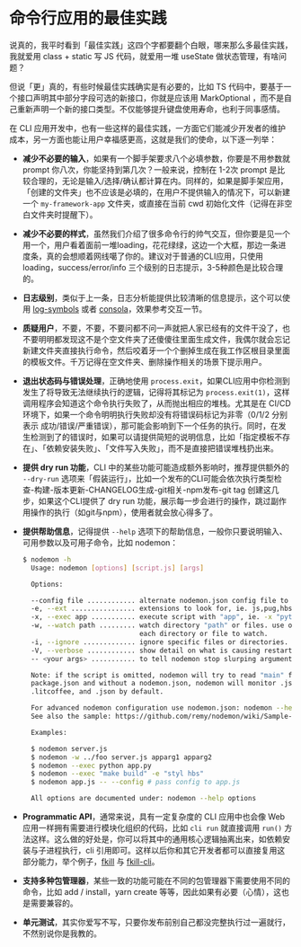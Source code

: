 # 命令行应用的最佳实践


说真的，我平时看到「最佳实践」这四个字都要翻个白眼，哪来那么多最佳实践，我就爱用 class + static 写 JS 代码，就爱用一堆 useState 做状态管理，有啥问题？

但说「更」真的，有些时候最佳实践确实是有必要的，比如 TS 代码中，要基于一个接口声明其中部分字段可选的新接口，你就是应该用 MarkOptional ，而不是自己重新声明一个新的接口类型。不仅能够提升键盘使用寿命，也利于同事感情。

在 CLI 应用开发中，也有一些这样的最佳实践，一方面它们能减少开发者的维护成本，另一方面也能让用户幸福感更高，这就是我们的使命，以下逐一列举：

* **减少不必要的输入**，如果有一个脚手架要求八个必填参数，你要是不用参数就 prompt 你八次，你能坚持到第几次？一般来说，控制在 1-2次 prompt 是比较合理的，无论是输入/选择/确认都计算在内。同样的，如果是脚手架应用，「创建的文件夹」也不应该是必填的，在用户不提供输入的情况下，可以新建一个 `my-framework-app` 文件夹，或直接在当前 cwd 初始化文件（记得在非空白文件夹时提醒下）。

* **减少不必要的样式**，虽然我们介绍了很多命令行的帅气交互，但你要是见一个用一个，用户看着面前一堆loading，花花绿绿，这边一个大框，那边一条进度条，真的会想顺着网线噶了你的。建议对于普通的CLI应用，只使用 loading，success/error/info 三个级别的日志提示，3-5种颜色是比较合理的。


* **日志级别**，类似于上一条，日志分析能提供比较清晰的信息提示，这个可以使用 [log-symbols](https://www.npmjs.com/package/log-symbols) 或者 [consola](https://www.npmjs.com/package/consola)，效果参考交互一节。
* **质疑用户**，不要，不要，不要问都不问一声就把人家已经有的文件干没了，也不要明明都发现这不是个空文件夹了还傻傻往里面生成文件，我偶尔就会忘记新建文件夹直接执行命令，然后咬着牙一个个删掉生成在我工作区根目录里面的模板文件。千万记得在空文件夹、删除操作相关的场景下提示用户。


* **退出状态码与错误处理**，正确地使用 `process.exit`，如果CLI应用中你检测到发生了将导致无法继续执行的逻辑，记得将其标记为 `process.exit(1)`，这样调用程序会知道这个命令执行失败了，从而抛出相应的堆栈。尤其是在 CI/CD 环境下，如果一个命令明明执行失败却没有将错误码标记为非零（0/1/2 分别表示 成功/错误/严重错误），那可能会影响到下一个任务的执行。同时，在发生检测到了的错误时，如果可以请提供简短的说明信息，比如「指定模板不存在」、「依赖安装失败」、「文件写入失败」，而不是直接把错误堆栈扔出来。


* **提供 dry run 功能**，CLI 中的某些功能可能造成额外影响时，推荐提供额外的 `--dry-run` 选项来「假装运行」，比如一个发布的CLI可能会依次执行类型检查-构建-版本更新-CHANGELOG生成-git相关-npm发布-git tag 创建这几步，如果这个CLI提供了 dry run 功能，展示每一步会进行的操作，跳过副作用操作的执行（如git与npm），使用者就会放心得多了。


* **提供帮助信息**，记得提供 `--help` 选项下的帮助信息，一般你只要说明输入、可用参数以及可用子命令，比如 nodemon：

  ```bash
  $ nodemon -h                                                         130
    Usage: nodemon [options] [script.js] [args]
  
    Options:
  
    --config file ............ alternate nodemon.json config file to use
    -e, --ext ................ extensions to look for, ie. js,pug,hbs.
    -x, --exec app ........... execute script with "app", ie. -x "python -v".
    -w, --watch path ......... watch directory "path" or files. use once for
                               each directory or file to watch.
    -i, --ignore ............. ignore specific files or directories.
    -V, --verbose ............ show detail on what is causing restarts.
    -- <your args> ........... to tell nodemon stop slurping arguments.
  
    Note: if the script is omitted, nodemon will try to read "main" from
    package.json and without a nodemon.json, nodemon will monitor .js, .mjs, .coffee,
    .litcoffee, and .json by default.
  
    For advanced nodemon configuration use nodemon.json: nodemon --help config
    See also the sample: https://github.com/remy/nodemon/wiki/Sample-nodemon.json
  
    Examples:
  
    $ nodemon server.js
    $ nodemon -w ../foo server.js apparg1 apparg2
    $ nodemon --exec python app.py
    $ nodemon --exec "make build" -e "styl hbs"
    $ nodemon app.js -- --config # pass config to app.js
  
    All options are documented under: nodemon --help options
  ```
* **Programmatic API**，通常来说，具有一定复杂度的 CLI 应用中也会像 Web 应用一样拥有需要进行模块化组织的代码，比如 `cli run` 就直接调用 `run()` 方法这样。这么做的好处是，你可以将其中的通用核心逻辑抽离出来，如依赖安装与子进程执行，cli 引用即可。这样以后你和其它开发者都可以直接复用这部分能力，举个例子，[fkill](https://github.com/sindresorhus/fkill/blob/main/index.js) 与 [fkill-cli](https://github.com/sindresorhus/fkill-cli/blob/main/cli.js)。


* **支持多种包管理器**，某些一致的功能可能在不同的包管理器下需要使用不同的命令，比如 add / install，yarn create 等等，因此如果有必要（心情），这也是需要兼容的。


* **单元测试**，其实你爱写不写，只要你发布前别自己都没完整执行过一遍就行，不然别说你是我教的。